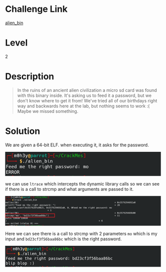 # Challenge Link

[alien_bin](https://crackmes.one/crackme/5d78168833c5d46f00e2c428)

# Level 
2

# Description

>In the ruins of an ancient alien civilization a micro sd card was found with this binary inside. It's asking us to feed it a password, but we don't know where to get it from! We've tried all of our birthdays right way and backwards here at the lab, but nothing seems to work :( Maybe we missed something.



# Solution 

We are given a 64-bit ELF. when executing it, it asks for the password. 

![](images/alien_bin_1.png)

we can use `ltrace` which intercepts the dynamic library calls so we can see if there is a call to strcmp and what arguments are passed to it.

![](images/alien_bin_2.png)

Here we can see there is a call to strcmp with 2 parameters `mo` which is my input and `bd23cf3f56baa86bc` which is the right password.

![](images/alien_bin_3.png)

